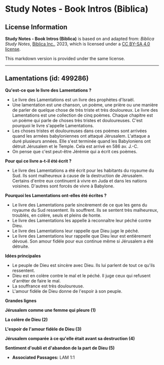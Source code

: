 # Study Notes - Book Intros (Biblica)

## License Information

**Study Notes - Book Intros (Biblica)** is based on and adapted from: _Biblica Study Notes_, [Biblica Inc.](https://www.biblica.com/), 2023, which is licensed under a [CC BY-SA 4.0 license](https://creativecommons.org/licenses/by-sa/4.0/legalcode.en).

This markdown version is provided under the same license.



--------------------------------

## Lamentations (id: 499286)

**Qu'est\-ce que le livre des** **Lamentations ?**

* Le livre des Lamentations est un livre des prophètes d'Israël.
* Une lamentation est une chanson, un poème, une prière ou une manière de parler de quelque chose de très triste et très douloureux. Le livre des Lamentations est une collection de cinq poèmes. Chaque chapitre est un poème qui parle de choses très tristes et douloureuses. C'est pourquoi le livre s'appelle Lamentations.
* Les choses tristes et douloureuses dans ces poèmes sont arrivées quand les armées babyloniennes ont attaqué Jérusalem. L'attaque a duré plusieurs années. Elle s'est terminée quand les Babyloniens ont détruit Jérusalem et le Temple. Cela est arrivé en 586 av. J.\-C.
* On pense que c'est peut\-être Jérémie qui a écrit ces poèmes.

**Pour qui ce livre a\-t\-il été écrit ?**

* Le livre des Lamentations a été écrit pour les habitants du royaume du Sud. Ils sont malheureux à cause de la destruction de Jérusalem. Certains d'entre eux continuent à vivre en Juda et dans les nations voisines. D'autres sont forcés de vivre à Babylone.

**Pourquoi les Lamentations ont\-elles été écrites ?**

* Le livre des Lamentations parle sincèrement de ce que les gens du royaume du Sud ressentent. Ils souffrent. Ils se sentent très malheureux, troublés, en colère, seuls et pleins de honte.
* Le livre des Lamentations les appelle à reconnaître leur péché contre Dieu.
* Le livre des Lamentations leur rappelle que Dieu juge le péché.
* Le livre des Lamentations leur rappelle que Dieu leur est entièrement dévoué. Son amour fidèle pour eux continue même si Jérusalem a été détruite.

**Idées principales**

* Le peuple de Dieu est sincère avec Dieu. Ils lui parlent de tout ce qu'ils ressentent.
* Dieu est en colère contre le mal et le péché. Il juge ceux qui refusent d'arrêter de faire le mal.
* La souffrance est très douloureuse.
* L'amour fidèle de Dieu donne de l'espoir à son peuple.

**Grandes lignes**

**Jérusalem comme une femme qui pleure (1\)**

**La colère de Dieu (2\)**

**L'espoir de l'amour fidèle de Dieu (3\)**

**Jérusalem comparée à ce qu'elle était avant sa destruction (4\)**

**Sentiment d'oubli et d'abandon de la part de Dieu (5\)**

* **Associated Passages:** LAM 1:1

